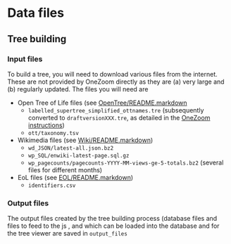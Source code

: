# Data files
 
## Tree building

### Input files

To build a tree, you will need to download various files from the internet. These are not provided by OneZoom directly as they are (a) very large and (b) regularly updated. The files you will need are 

* Open Tree of Life files (see [OpenTree/README.markdown](OpenTree/README.markdown)
	* `labelled_supertree_simplified_ottnames.tre` (subsequently converted to `draftversionXXX.tre`, as detailed in the [OneZoom instructions](../ServerScripts/TreeBuild/README.markdown))
	* `ott/taxonomy.tsv` 
* Wikimedia files (see [Wiki/README.markdown](Wiki/README.markdown))
	* `wd_JSON/latest-all.json.bz2`
	* `wp_SQL/enwiki-latest-page.sql.gz`
	* `wp_pagecounts/pagecounts-YYYY-MM-views-ge-5-totals.bz2` (several files for different months)
* EoL files (see [EOL/README.markdown](EOL/README.markdown))
	* `identifiers.csv`

### Output files

The output files created by the tree building process (database files and files to feed to the js , and which can be loaded into the database and for the tree viewer are  saved in `output_files`